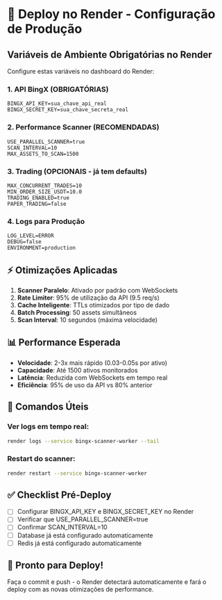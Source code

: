 # 🚀 Deploy no Render - Configuração de Produção

## Variáveis de Ambiente Obrigatórias no Render

Configure estas variáveis no dashboard do Render:

### 1. API BingX (OBRIGATÓRIAS)
```
BINGX_API_KEY=sua_chave_api_real
BINGX_SECRET_KEY=sua_chave_secreta_real
```

### 2. Performance Scanner (RECOMENDADAS)
```
USE_PARALLEL_SCANNER=true
SCAN_INTERVAL=10
MAX_ASSETS_TO_SCAN=1500
```

### 3. Trading (OPCIONAIS - já tem defaults)
```
MAX_CONCURRENT_TRADES=10
MIN_ORDER_SIZE_USDT=10.0
TRADING_ENABLED=true
PAPER_TRADING=false
```

### 4. Logs para Produção
```
LOG_LEVEL=ERROR
DEBUG=false
ENVIRONMENT=production
```

## ⚡ Otimizações Aplicadas

1. **Scanner Paralelo**: Ativado por padrão com WebSockets
2. **Rate Limiter**: 95% de utilização da API (9.5 req/s)
3. **Cache Inteligente**: TTLs otimizados por tipo de dado
4. **Batch Processing**: 50 assets simultâneos
5. **Scan Interval**: 10 segundos (máxima velocidade)

## 📊 Performance Esperada

- **Velocidade**: 2-3x mais rápido (0.03-0.05s por ativo)
- **Capacidade**: Até 1500 ativos monitorados
- **Latência**: Reduzida com WebSockets em tempo real
- **Eficiência**: 95% de uso da API vs 80% anterior

## 🔧 Comandos Úteis

### Ver logs em tempo real:
```bash
render logs --service bingx-scanner-worker --tail
```

### Restart do scanner:
```bash
render restart --service bingx-scanner-worker
```

## ✅ Checklist Pré-Deploy

- [ ] Configurar BINGX_API_KEY e BINGX_SECRET_KEY no Render
- [ ] Verificar que USE_PARALLEL_SCANNER=true
- [ ] Confirmar SCAN_INTERVAL=10
- [ ] Database já está configurado automaticamente
- [ ] Redis já está configurado automaticamente

## 🎯 Pronto para Deploy!

Faça o commit e push - o Render detectará automaticamente e fará o deploy com as novas otimizações de performance.